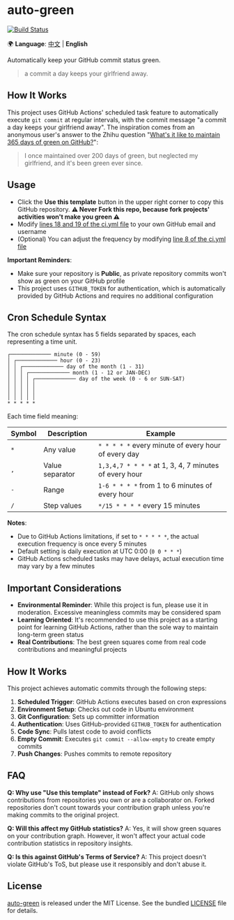 # auto-green

[![Build Status](https://github.com/LiangLliu/auto-green/actions/workflows/ci.yml/badge.svg?branch=master)](https://github.com/LiangLliu/auto-green/actions)

🌍 **Language**: [中文](README.md) | **English**

Automatically keep your GitHub commit status green.

> a commit a day keeps your girlfriend away.

## How It Works

This project uses GitHub Actions' scheduled task feature to automatically execute `git commit` at regular intervals,
with the commit message "a commit a day keeps your girlfriend away". The inspiration comes from an anonymous user's
answer to the Zhihu
question "[What's it like to maintain 365 days of green on GitHub?](https://www.zhihu.com/question/34043434/answer/57826281)":

> I once maintained over 200 days of green, but neglected my girlfriend, and it's been green ever since.

## Usage

- Click the **Use this template** button in the upper right corner to copy this GitHub repository. **:warning: Never
  Fork this repo, because fork projects' activities won't make you green :warning:**
- Modify [lines 18 and 19 of the ci.yml file](https://github.com/LiangLliu/auto-green/blob/master/.github/workflows/ci.yml#L18)
to your own GitHub email and username
- (Optional) You can adjust the frequency by
  modifying [line 8 of the ci.yml file](https://github.com/LiangLliu/auto-green/blob/master/.github/workflows/ci.yml#L8)

**Important Reminders**:

- Make sure your repository is **Public**, as private repository commits won't show as green on your GitHub profile
- This project uses `GITHUB_TOKEN` for authentication, which is automatically provided by GitHub Actions and requires no
  additional configuration

## Cron Schedule Syntax

The cron schedule syntax has 5 fields separated by spaces, each representing a time unit.

```plain
┌───────────── minute (0 - 59)
│ ┌───────────── hour (0 - 23)
│ │ ┌───────────── day of the month (1 - 31)
│ │ │ ┌───────────── month (1 - 12 or JAN-DEC)
│ │ │ │ ┌───────────── day of the week (0 - 6 or SUN-SAT)
│ │ │ │ │
│ │ │ │ │
│ │ │ │ │
* * * * *
```

Each time field meaning:

| Symbol | Description     | Example                                               |
|--------|-----------------|-------------------------------------------------------|
| `*`    | Any value       | `* * * * *` every minute of every hour of every day   |
| `,`    | Value separator | `1,3,4,7 * * * *` at 1, 3, 4, 7 minutes of every hour |
| `-`    | Range           | `1-6 * * * *` from 1 to 6 minutes of every hour       |
| `/`    | Step values     | `*/15 * * * *` every 15 minutes                       |

**Notes**:

- Due to GitHub Actions limitations, if set to `* * * * *`, the actual execution frequency is once every 5 minutes
- Default setting is daily execution at UTC 0:00 (`0 0 * * *`)
- GitHub Actions scheduled tasks may have delays, actual execution time may vary by a few minutes

## Important Considerations

- **Environmental Reminder**: While this project is fun, please use it in moderation. Excessive meaningless commits may
  be considered spam
- **Learning Oriented**: It's recommended to use this project as a starting point for learning GitHub Actions, rather
  than the sole way to maintain long-term green status
- **Real Contributions**: The best green squares come from real code contributions and meaningful projects

## How It Works

This project achieves automatic commits through the following steps:

1. **Scheduled Trigger**: GitHub Actions executes based on cron expressions
2. **Environment Setup**: Checks out code in Ubuntu environment
3. **Git Configuration**: Sets up committer information
4. **Authentication**: Uses GitHub-provided `GITHUB_TOKEN` for authentication
5. **Code Sync**: Pulls latest code to avoid conflicts
6. **Empty Commit**: Executes `git commit --allow-empty` to create empty commits
7. **Push Changes**: Pushes commits to remote repository

## FAQ

**Q: Why use "Use this template" instead of Fork?**
A: GitHub only shows contributions from repositories you own or are a collaborator on. Forked repositories don't count
towards your contribution graph unless you're making commits to the original project.

**Q: Will this affect my GitHub statistics?**
A: Yes, it will show green squares on your contribution graph. However, it won't affect your actual code contribution
statistics in repository insights.

**Q: Is this against GitHub's Terms of Service?**
A: This project doesn't violate GitHub's ToS, but please use it responsibly and don't abuse it.

## License

[auto-green](https://github.com/LiangLliu/auto-green) is released under the MIT License. See the
bundled [LICENSE](./LICENSE) file for details.
